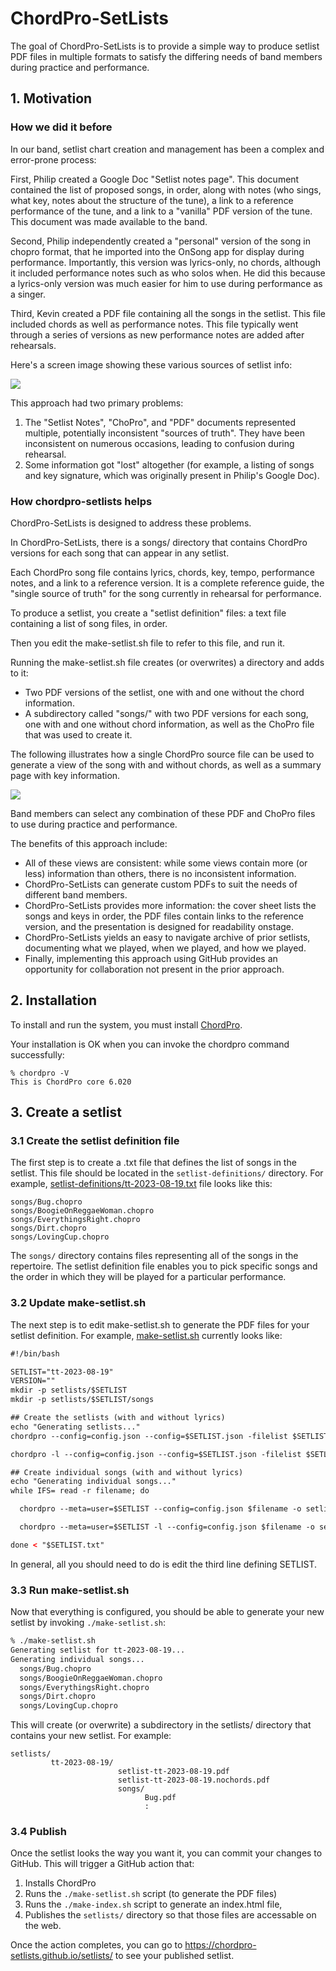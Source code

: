 # ChordPro-SetLists

The goal of ChordPro-SetLists is to provide a simple way to produce setlist PDF files in multiple formats to satisfy the differing needs of band members during practice and performance.

## 1. Motivation

### How we did it before

In our band, setlist chart creation and management has been a complex and error-prone process: 

First, Philip created a Google Doc "Setlist notes page". This document contained the list of proposed songs, in order, along with notes (who sings, what key, notes about the structure of the tune), a link to a reference performance of the tune, and a link to a "vanilla" PDF version of the tune.  This document was made available to the band.

Second, Philip independently created a "personal" version of the song in chopro format, that he imported into the OnSong app for display during performance. Importantly, this version was lyrics-only, no chords, although it included performance notes such as who solos when. He did this because a lyrics-only version was much easier for him to use during performance as a singer.

Third, Kevin created a PDF file containing all the songs in the setlist. This file included chords as well as performance notes. This file typically went through a series of versions as new performance notes are added after rehearsals.

Here's a screen image showing these various sources of setlist info:

![](README-old.png)

This approach had two primary problems:
1. The "Setlist Notes", "ChoPro", and "PDF" documents represented multiple, potentially inconsistent "sources of truth". They have been inconsistent on numerous occasions, leading to confusion during rehearsal.
2. Some information got "lost" altogether (for example, a listing of songs and key signature, which was originally present in Philip's Google Doc).

### How chordpro-setlists helps

ChordPro-SetLists is designed to address these problems. 

In ChordPro-SetLists, there is a songs/ directory that contains ChordPro versions for each song that can appear in any setlist.  

Each ChordPro song file contains lyrics, chords, key, tempo, performance notes, and a link to a reference version. It is a complete reference guide, the "single source of truth" for the song currently in rehearsal for performance.

To produce a setlist, you create a "setlist definition" files: a text file containing a list of song files, in order. 

Then you edit the make-setlist.sh file to refer to this file, and run it. 

Running the make-setlist.sh file creates (or overwrites) a directory and adds to it:
  * Two PDF versions of the setlist, one with and one without the chord information.
  * A subdirectory called "songs/" with two PDF versions for each song, one with and one without chord information, as well as the ChoPro file that was used to create it.

The following illustrates how a single ChordPro source file can be used to generate a view of the song with and without chords, as well as a summary page with key information.

![](README-new.png)

Band members can select any combination of these PDF and ChoPro files to use during practice and performance. 

The benefits of this approach include:
* All of these views are consistent: while some views contain more (or less) information than others, there is no inconsistent information.  
* ChordPro-SetLists can generate custom PDFs to suit the needs of different band members.
* ChordPro-SetLists provides more information: the cover sheet lists the songs and keys in order, the PDF files contain links to the reference version, and the presentation is designed for readability onstage.
* ChordPro-SetLists yields an easy to navigate archive of prior setlists, documenting what we played, when we played, and how we played.
* Finally, implementing this approach using GitHub provides an opportunity for collaboration not present in the prior approach.

## 2. Installation

To install and run the system, you must install [ChordPro](https://www.chordpro.org/chordpro/chordpro-installation/).

Your installation is OK when you can invoke the chordpro command successfully:

```shell
% chordpro -V
This is ChordPro core 6.020 
```

## 3. Create a setlist

### 3.1 Create the setlist definition file

The first step is to create a .txt file that defines the list of songs in the setlist. This file should be located in the `setlist-definitions/` directory. For example,  [setlist-definitions/tt-2023-08-19.txt](https://github.com/chordpro-setlists/setlists/blob/main/setlist-definitions/tt-2023-08-19.txt) file looks like this:

```shell
songs/Bug.chopro
songs/BoogieOnReggaeWoman.chopro
songs/EverythingsRight.chopro
songs/Dirt.chopro
songs/LovingCup.chopro
```

The `songs/` directory contains files representing all of the songs in the repertoire. The setlist definition file enables you to pick specific songs and the order in which they will be played for a particular performance.

### 3.2 Update make-setlist.sh

The next step is to edit make-setlist.sh to generate the PDF files for your setlist definition. For example,  [make-setlist.sh](https://github.com/chordpro-setlists/setlists/blob/main/make-setlist.sh) currently looks like:

```html
#!/bin/bash

SETLIST="tt-2023-08-19"
VERSION=""
mkdir -p setlists/$SETLIST
mkdir -p setlists/$SETLIST/songs

## Create the setlists (with and without lyrics)
echo "Generating setlists..."
chordpro --config=config.json --config=$SETLIST.json -filelist $SETLIST.txt -o setlists/$SETLIST/setlist-$SETLIST-v${VERSION}.pdf

chordpro -l --config=config.json --config=$SETLIST.json -filelist $SETLIST.txt -o setlists/$SETLIST/setlist-$SETLIST-v${VERSION}.nochords.pdf

## Create individual songs (with and without lyrics)
echo "Generating individual songs..."
while IFS= read -r filename; do

  chordpro --meta=user=$SETLIST --config=config.json $filename -o setlists/$SETLIST/"${filename%.chopro}.pdf"

  chordpro --meta=user=$SETLIST -l --config=config.json $filename -o setlists/$SETLIST/"${filename%.chopro}.nochords.pdf"

done < "$SETLIST.txt"
```

In general, all you should need to do is edit the third line defining SETLIST.

### 3.3 Run make-setlist.sh

Now that everything is configured, you should be able to generate your new setlist by invoking `./make-setlist.sh`:

```sh
% ./make-setlist.sh
Generating setlist for tt-2023-08-19...
Generating individual songs...
  songs/Bug.chopro
  songs/BoogieOnReggaeWoman.chopro
  songs/EverythingsRight.chopro
  songs/Dirt.chopro
  songs/LovingCup.chopro
```

This will create (or overwrite) a subdirectory in the setlists/ directory that contains your new setlist. For example:

```
setlists/
         tt-2023-08-19/
                        setlist-tt-2023-08-19.pdf
                        setlist-tt-2023-08-19.nochords.pdf
                        songs/
                              Bug.pdf
                              :
```

### 3.4 Publish

Once the setlist looks the way you want it, you can commit your changes to GitHub. This will trigger a GitHub action that:

1. Installs ChordPro
2. Runs the `./make-setlist.sh` script (to generate the PDF files)
3. Runs the `./make-index.sh` script to generate an index.html file, 
4. Publishes the `setlists/` directory so that those files are accessable on the web.

Once the action completes, you can go to <https://chordpro-setlists.github.io/setlists/> to see your published setlist.
